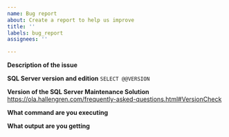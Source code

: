 ```yaml
---
name: Bug report
about: Create a report to help us improve
title: ''
labels: bug_report
assignees: ''

---
```


**Description of the issue**

**SQL Server version and edition**
```SELECT @@VERSION```

**Version of the SQL Server Maintenance Solution**
https://ola.hallengren.com/frequently-asked-questions.html#VersionCheck

**What command are you executing**

**What output are you getting**
